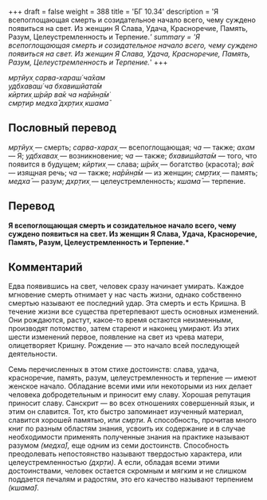 +++
draft = false
weight = 388
title = 'БГ 10.34'
description = 'Я всепоглощающая смерть и созидательное начало всего, чему суждено появиться на свет. Из женщин Я Слава, Удача, Красноречие, Память, Разум, Целеустремленность и Терпение.*'
summary = 'Я всепоглощающая смерть и созидательное начало всего, чему суждено появиться на свет. Из женщин Я Слава, Удача, Красноречие, Память, Разум, Целеустремленность и Терпение.*'
+++

_мр̣тйух̣ сарва-хараш́ ча̄хам  
удбхаваш́ ча бхавишйата̄м  
кӣртих̣ ш́рӣр ва̄к ча на̄рӣн̣а̄м̇  
смр̣тир медха̄ дхр̣тих̣ кшама̄_

## Пословный перевод

_мр̣тйух̣_ — смерть; _сарва_\-_харах̣_ — всепоглощающая; _ча_ — также; _ахам_ — Я; _удбхавах̣_ — возникновение; _ча_ — также; _бхавишйата̄м_ — того, что появится в будущем; _кӣртих̣_ — слава; _ш́рӣх̣_ — богатство (красота); _ва̄к_ — изящная речь; _ча_ — также; _на̄рӣн̣а̄м_ — из женщин; _смр̣тих̣_ — память; _медха̄_ — разум; _дхр̣тих̣_ — целеустремленность; _кшама̄_ — терпение.

## Перевод

**Я всепоглощающая смерть и созидательное начало всего, чему суждено появиться на свет. Из женщин Я Слава, Удача, Красноречие, Память, Разум, Целеустремленность и Терпение.\***

## Комментарий

Едва появившись на свет, человек сразу начинает умирать. Каждое мгновение смерть отнимает у нас часть жизни, однако собственно смертью называют ее последний удар. Эта смерть и есть Кришна. В течение жизни все существа претерпевают шесть основных изменений. Они рождаются, растут, какое-то время остаются неизменными, производят потомство, затем стареют и наконец умирают. Из этих шести изменений первое, появление на свет из чрева матери, олицетворяет Кришну. Рождение — это начало всей последующей деятельности.

Семь перечисленных в этом стихе достоинств: слава, удача, красноречие, память, разум, целеустремленность и терпение — имеют женское начало. Обладание всеми ими или некоторыми из них делает человека добродетельным и приносит ему славу. Хорошая репутация приносит славу. Санскрит — во всех отношениях совершенный язык, и этим он славится. Тот, кто быстро запоминает изученный материал, славится хорошей памятью, или _смр̣ти_. А способность, прочитав много книг по разным областям знания, усвоить их содержание и в случае необходимости применять полученные знания на практике называют разумом _(медха̄),_ еще одним из семи достоинств. Способность преодолевать непостоянство называют твердостью характера, или целеустремленностью _(дхр̣ти)_. А если, обладая всеми этими достоинствами, человек остается скромным и мягким и не слишком поддается печалям и радостям, это его качество называют терпением _(кшама̄)_.
